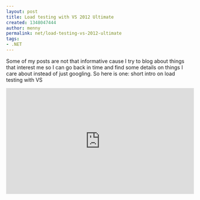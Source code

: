 ```yaml
---
layout: post
title: Load testing with VS 2012 Ultimate
created: 1348047444
author: menny
permalink: net/load-testing-vs-2012-ultimate
tags:
- .NET
---
```

<p>Some of my posts are not that informative cause I try to blog about things that interest me so I can go back in time and find some details on things I care about instead of just googling. So here is one: short intro on load testing with VS</p>
<p><iframe style="width: 512px; height: 288px" src="http://channel9.msdn.com/Series/Visual-Studio-2012-Premium-and-Ultimate-Overview/Visual-Studio-Ultimate-2012-Load-testing-applications-in-Visual-Studio/player?w=512&h=288" frameborder="0" scrolling="no"></iframe></p>
